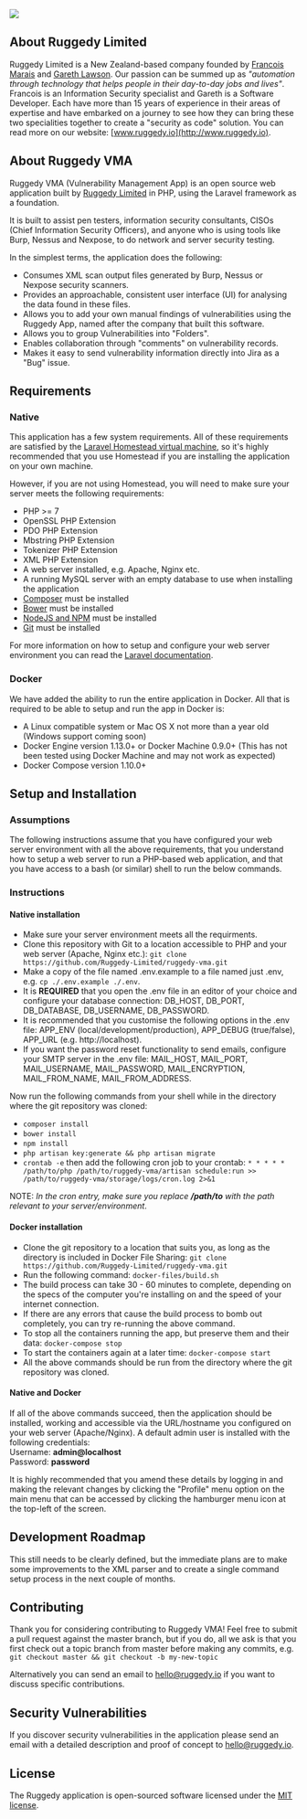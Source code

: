 <p><img src="http://www.ruggedy.io/img/logo_final_skyblue.png"></p>

## About Ruggedy Limited

Ruggedy Limited is a New Zealand-based company founded by [Francois Marais](https://github.com//francois-ruggedy) and [Gareth Lawson](https://github.com/garethlawson). Our passion can be summed up as *"automation through technology that helps people in their day-to-day jobs and lives"*. Francois is an Information Security specialist and Gareth is a Software Developer. Each have more than 15 years of experience in their areas of expertise and have embarked on a journey to see how they can bring these two specialities together to create a "security as code" solution. You can read more on our website: [www.ruggedy.io](http://www.ruggedy.io).

## About Ruggedy VMA

Ruggedy VMA (Vulnerability Management App) is an open source web application built by [Ruggedy Limited](http://ruggedy.io) in PHP, using the Laravel framework as a foundation.

It is built to assist pen testers, information security consultants, CISOs (Chief Information Security Officers), and anyone who is using tools like Burp, Nessus and Nexpose, to do network and server security testing.

In the simplest terms, the application does the following:
- Consumes XML scan output files generated by Burp, Nessus or Nexpose security scanners.
- Provides an approachable, consistent user interface (UI) for analysing the data found in these files.
- Allows you to add your own manual findings of vulnerabilities using the Ruggedy App, named after the company that built this software.
- Allows you to group Vulnerabilities into "Folders".
- Enables collaboration through "comments" on vulnerability records.
- Makes it easy to send vulnerability information directly into Jira as a "Bug" issue.

## Requirements

### Native

This application has a few system requirements. All of these requirements are satisfied by the [Laravel Homestead virtual machine](https://laravel.com/docs/5.4/homestead), so it's highly recommended that you use Homestead if you are installing the application on your own machine.

However, if you are not using Homestead, you will need to make sure your server meets the following requirements:

- PHP >= 7
- OpenSSL PHP Extension
- PDO PHP Extension
- Mbstring PHP Extension
- Tokenizer PHP Extension
- XML PHP Extension
- A web server installed, e.g. Apache, Nginx etc.
- A running MySQL server with an empty database to use when installing the application
- [Composer](https://getcomposer.org/) must be installed
- [Bower](https://bower.io) must be installed
- [NodeJS and NPM](http://nodejs.org/) must be installed
- [Git](http://git-scm.org/) must be installed

For more information on how to setup and configure your web server environment you can read the [Laravel documentation](http://laravel.com/docs).

### Docker

We have added the ability to run the entire application in Docker. All that is required to be able to setup and run the app in Docker is:
- A Linux compatible system or Mac OS X not more than a year old (Windows support coming soon)
- Docker Engine version 1.13.0+ or Docker Machine 0.9.0+ (This has not been tested using Docker Machine and may not work as expected)
- Docker Compose version 1.10.0+

## Setup and Installation

### Assumptions

The following instructions assume that you have configured your web server environment with all the above requirements, that you understand how to setup a web server to run a PHP-based web application, and that you have access to a bash (or similar) shell to run the below commands.

### Instructions

#### Native installation

- Make sure your server environment meets all the requirments.
- Clone this repository with Git to a location accessible to PHP and your web server (Apache, Nginx etc.): `git clone https://github.com/Ruggedy-Limited/ruggedy-vma.git`
- Make a copy of the file named .env.example to a file named just .env, e.g. `cp ./.env.example ./.env`.
- It is **REQUIRED** that you open the .env file in an editor of your choice and configure your database connection: DB_HOST, DB_PORT, DB_DATABASE, DB_USERNAME, DB_PASSWORD.
- It is recommended that you customise the following options in the .env file: APP_ENV (local/development/production), APP_DEBUG (true/false), APP_URL (e.g. http://localhost).
- If you want the password reset functionality to send emails, configure your SMTP server in the .env file: MAIL_HOST, MAIL_PORT, MAIL_USERNAME, MAIL_PASSWORD, MAIL_ENCRYPTION, MAIL_FROM_NAME, MAIL_FROM_ADDRESS.

Now run the following commands from your shell while in the directory where the git repository was cloned:
- `composer install`
- `bower install`
- `npm install`
- `php artisan key:generate && php artisan migrate`
- `crontab -e` then add the following cron job to your crontab:
`* * * * * /path/to/php /path/to/ruggedy-vma/artisan schedule:run >> /path/to/ruggedy-vma/storage/logs/cron.log 2>&1`

NOTE: *In the cron entry, make sure you replace **/path/to** with the path relevant to your server/environment*.

#### Docker installation

- Clone the git repository to a location that suits you, as long as the directory is included in Docker File Sharing: `git clone https://github.com/Ruggedy-Limited/ruggedy-vma.git`
- Run the following command: `docker-files/build.sh`
- The build process can take 30 - 60 minutes to complete, depending on the specs of the computer you're installing on and the speed of your internet connection.
- If there are any errors that cause the build process to bomb out completely, you can try re-running the above command.
- To stop all the containers running the app, but preserve them and their data: `docker-compose stop`
- To start the containers again at a later time: `docker-compose start`
- All the above commands should be run from the directory where the git repository was cloned.
 
 #### Native and Docker
 
 If all of the above commands succeed, then the application should be installed, working and accessible via the URL/hostname you configured on your web server (Apache/Nginx). A default admin user is installed with the following credentials:  
 Username: **admin@localhost**  
 Password: **password**
 
 It is highly recommended that you amend these details by logging in and making the relevant changes by clicking the "Profile" menu option on the main menu that can be accessed by clicking the hamburger menu icon at the top-left of the screen.

## Development Roadmap

This still needs to be clearly defined, but the immediate plans are to make some improvements to the XML parser and to create a single command setup process in the next couple of months. 

## Contributing

Thank you for considering contributing to Ruggedy VMA! Feel free to submit a pull request against the master branch, but if you do, all we ask is that you first check out a topic branch from master before making any commits, e.g.  
`git checkout master && git checkout -b my-new-topic`

Alternatively you can send an email to [hello@ruggedy.io](mailto:hello@ruggedy.io) if you want to discuss specific contributions.

## Security Vulnerabilities

If you discover security vulnerabilities in the application please send an email with a detailed description and proof of concept to [hello@ruggedy.io](mailto:hello@ruggedy.io).

## License

The Ruggedy application is open-sourced software licensed under the [MIT license](http://opensource.org/licenses/MIT).
